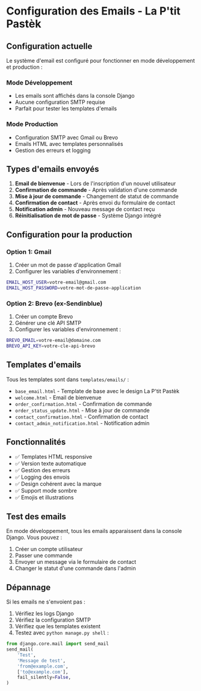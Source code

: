 # Configuration des Emails - La P'tit Pastèk

## Configuration actuelle

Le système d'email est configuré pour fonctionner en mode développement et production :

### Mode Développement
- Les emails sont affichés dans la console Django
- Aucune configuration SMTP requise
- Parfait pour tester les templates d'emails

### Mode Production
- Configuration SMTP avec Gmail ou Brevo
- Emails HTML avec templates personnalisés
- Gestion des erreurs et logging

## Types d'emails envoyés

1. **Email de bienvenue** - Lors de l'inscription d'un nouvel utilisateur
2. **Confirmation de commande** - Après validation d'une commande
3. **Mise à jour de commande** - Changement de statut de commande
4. **Confirmation de contact** - Après envoi du formulaire de contact
5. **Notification admin** - Nouveau message de contact reçu
6. **Réinitialisation de mot de passe** - Système Django intégré

## Configuration pour la production

### Option 1: Gmail
1. Créer un mot de passe d'application Gmail
2. Configurer les variables d'environnement :
```bash
EMAIL_HOST_USER=votre-email@gmail.com
EMAIL_HOST_PASSWORD=votre-mot-de-passe-application
```

### Option 2: Brevo (ex-Sendinblue)
1. Créer un compte Brevo
2. Générer une clé API SMTP
3. Configurer les variables d'environnement :
```bash
BREVO_EMAIL=votre-email@domaine.com
BREVO_API_KEY=votre-cle-api-brevo
```

## Templates d'emails

Tous les templates sont dans `templates/emails/` :
- `base_email.html` - Template de base avec le design La P'tit Pastèk
- `welcome.html` - Email de bienvenue
- `order_confirmation.html` - Confirmation de commande
- `order_status_update.html` - Mise à jour de commande
- `contact_confirmation.html` - Confirmation de contact
- `contact_admin_notification.html` - Notification admin

## Fonctionnalités

- ✅ Templates HTML responsive
- ✅ Version texte automatique
- ✅ Gestion des erreurs
- ✅ Logging des envois
- ✅ Design cohérent avec la marque
- ✅ Support mode sombre
- ✅ Emojis et illustrations

## Test des emails

En mode développement, tous les emails apparaissent dans la console Django. Vous pouvez :
1. Créer un compte utilisateur
2. Passer une commande
3. Envoyer un message via le formulaire de contact
4. Changer le statut d'une commande dans l'admin

## Dépannage

Si les emails ne s'envoient pas :
1. Vérifiez les logs Django
2. Vérifiez la configuration SMTP
3. Vérifiez que les templates existent
4. Testez avec `python manage.py shell` :

```python
from django.core.mail import send_mail
send_mail(
    'Test',
    'Message de test',
    'from@example.com',
    ['to@example.com'],
    fail_silently=False,
)
```